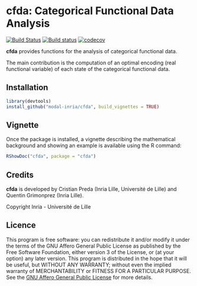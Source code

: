 # cfda: Categorical Functional Data Analysis

[![Build Status](https://travis-ci.com/modal-inria/cfda.svg)](https://travis-ci.com/modal-inria/cfda) [![Build status](https://ci.appveyor.com/api/projects/status/902s96okh97clt5q?svg=true)](https://ci.appveyor.com/project/Quentin62/cfda) [![codecov](https://codecov.io/gh/modal-inria/cfda/branch/master/graphs/badge.svg)](https://codecov.io/gh/modal-inria/cfda) 

**cfda** provides functions for the analysis of categorical functional data. 

The main contribution is the computation of an optimal encoding (real functional variable) of each state of the categorical functional data.


## Installation

``` r
library(devtools)
install_github("modal-inria/cfda", build_vignettes = TRUE)
```

## Vignette

Once the package is installed, a vignette describing the mathematical background and showing an example is available using the R command:

``` r
RShowDoc("cfda", package = "cfda")
```

## Credits

**cfda** is developed by Cristian Preda (Inria Lille, Université de Lille) and Quentin Grimonprez (Inria Lille).

Copyright Inria - Université de Lille

## Licence

This program is free software: you can redistribute it and/or modify
it under the terms of the GNU Affero General Public License as
published by the Free Software Foundation, either version 3 of the
License, or (at your option) any later version.
This program is distributed in the hope that it will be useful,
but WITHOUT ANY WARRANTY; without even the implied warranty of
MERCHANTABILITY or FITNESS FOR A PARTICULAR PURPOSE.  See the
[GNU Affero General Public License](https://www.gnu.org/licenses/agpl-3.0.en.html) for more details.
